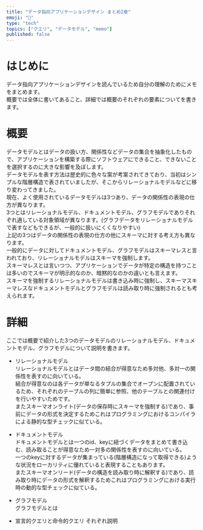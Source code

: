 ```yaml
---
title: "データ指向アプリケーションデザイン まとめ2章"
emoji: "🎩"
type: "tech"
topics: ["クエリ", "データモデル", "memo"]
published: false
---
```


# はじめに
データ指向アプリケーションデザインを読んでいるため自分の理解のためにメモをまとめます。  
概要では全体に書いてあること、詳細では概要のそれぞれの要素についてを書きます。

# 概要
データモデルとはデータの扱い方、関係性などデータの集合を抽象化したもので、アプリケーションを構築する際にソフトウェアにできること、できないことを選択するのに大きな影響を及ぼします。  
データモデルを表す方法は歴史的に色々な案が考案されてきており、当初はシンプルな階層構造で表されていましたが、そこからリレーショナルモデルなどに移り変わってきました。  
現在、よく使用されているデータモデルは3つあり、データの関係性の表現の仕方が異なります。  
3つとはリレーショナルモデル、ドキュメントモデル、グラフモデルでありそれぞれ適している対象領域が異なります。(グラフデータをリレーショナルモデルで表すなどもできるが、一般的に扱いにくくなりやすい)  
上記の3つはデータの関係性の表現の仕方の他にスキーマに対する考え方も異なります。  
一般的にデータに対してドキュメントモデル、グラフモデルはスキーマレスと言われており、リレーショナルモデルはスキーマを強制します。  
スキーマレスとは言いつつ、アプリケーションでデータが特定の構造を持つことは多いのでスキーマが明示的なのか、暗黙的なのかの違いとも言えます。  
スキーマを強制するリレーショナルモデルは書き込み時に強制し、スキーマスキーマレスなドキュメントモデルとグラフモデルは読み取り時に強制されるとも考えられます。

# 詳細
ここでは概要で紹介した3つのデータモデルのリレーショナルモデル、ドキュメントモデル、グラフモデルについて説明を書きます。
- リレーショナルモデル  
リレーショナルモデルとはデータ間の結合が得意なため多対他、多対一の関係性を表すのに向いている。  
結合が得意なのは各データが単なるタプルの集合でオープンに配置されているため、それぞれのテーブルの列に簡単に参照、他のテーブルとの関連付けを行いやすいためです。  
またスキーマオンライト(データの保存時にスキーマを強制する)であり、事前にデータの形式を決定するためこれはプログラミングにおけるコンパイラによる静的な型チェックに似ている。  
  

- ドキュメントモデル  
ドキュメントモデルとは一つのid、keyに紐づくデータをまとめて書き込む、読み取ることが得意なため一対多の関係性を表すのに向いている。  
一つのkeyに対するデータが集まっている(階層構造になって取得できる)ような状況をローカリティに優れていると表現することもあります。  
またスキーマオンリード(データの構造を読み取り時に解釈する)であり、読み取り時にデータの形式を解釈するためこれはプログラミングにおける実行時の動的な型チェックに似ている。

  
- グラフモデル  
グラフモデルとは


- 宣言的クエリと命令的クエリ
それぞれ説明
